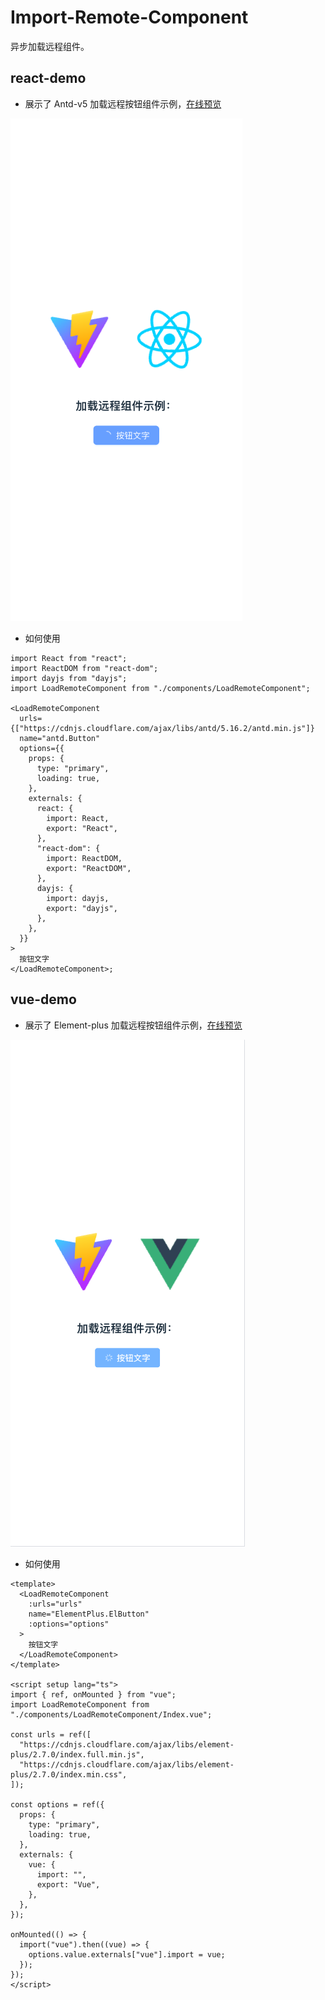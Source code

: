 # Import-Remote-Component

异步加载远程组件。

## react-demo

- 展示了 Antd-v5 加载远程按钮组件示例，[在线预览](https://stackblitz.com/edit/vitejs-vite-2g2fpe?terminal=dev)

![image](./react.png)

- 如何使用

```tsx
import React from "react";
import ReactDOM from "react-dom";
import dayjs from "dayjs";
import LoadRemoteComponent from "./components/LoadRemoteComponent";

<LoadRemoteComponent
  urls={["https://cdnjs.cloudflare.com/ajax/libs/antd/5.16.2/antd.min.js"]}
  name="antd.Button"
  options={{
    props: {
      type: "primary",
      loading: true,
    },
    externals: {
      react: {
        import: React,
        export: "React",
      },
      "react-dom": {
        import: ReactDOM,
        export: "ReactDOM",
      },
      dayjs: {
        import: dayjs,
        export: "dayjs",
      },
    },
  }}
>
  按钮文字
</LoadRemoteComponent>;
```

## vue-demo

- 展示了 Element-plus 加载远程按钮组件示例，[在线预览](https://stackblitz.com/edit/vitejs-vite-chrzxj?terminal=dev)

![image](./vue.png)

- 如何使用

```vue
<template>
  <LoadRemoteComponent
    :urls="urls"
    name="ElementPlus.ElButton"
    :options="options"
  >
    按钮文字
  </LoadRemoteComponent>
</template>

<script setup lang="ts">
import { ref, onMounted } from "vue";
import LoadRemoteComponent from "./components/LoadRemoteComponent/Index.vue";

const urls = ref([
  "https://cdnjs.cloudflare.com/ajax/libs/element-plus/2.7.0/index.full.min.js",
  "https://cdnjs.cloudflare.com/ajax/libs/element-plus/2.7.0/index.min.css",
]);

const options = ref({
  props: {
    type: "primary",
    loading: true,
  },
  externals: {
    vue: {
      import: "",
      export: "Vue",
    },
  },
});

onMounted(() => {
  import("vue").then((vue) => {
    options.value.externals["vue"].import = vue;
  });
});
</script>
```
